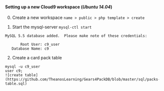 #### Setting up a new Cloud9 workspace (*Ubuntu 14.04*)

0. Create a new workspace `name > public > php template > create`

1. Start the mysql-server `mysql-ctl start`
```
MySQL 5.5 database added.  Please make note of these credentials:

       Root User: c9_user
   Database Name: c9
```
2. Create a card pack table
```
mysql -u c9_user
user c9;
![create table](https://github.com/TheanosLearning/Gears4PackDB/blob/master/sql/packs-table.sql)
